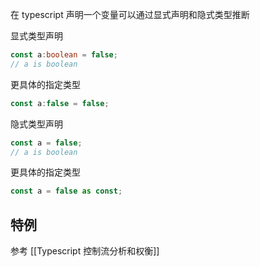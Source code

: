 在 typescript 声明一个变量可以通过显式声明和隐式类型推断

显式类型声明
```ts
const a:boolean = false;
// a is boolean
```

更具体的指定类型
```ts
const a:false = false;
```

隐式类型声明
```ts
const a = false;
// a is boolean
```

更具体的指定类型
```ts
const a = false as const;
```

## 特例
参考 [[Typescript 控制流分析和权衡]]
